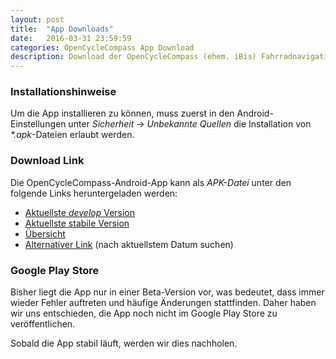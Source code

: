 ```yaml
---
layout: post
title:  "App Downloads"
date:   2016-03-31 23:59:59
categories: OpenCycleCompass App Download
description: Download der OpenCycleCompass (ehem. iBis) Fahrradnavigation Android App. Die App kann derzeit nur hier (selbstverständlich kostenfrei) heruntergeladen werden.
---
```

### Installationshinweise
Um die App installieren zu können, muss zuerst in den Android-Einstellungen unter _Sicherheit_ -> _Unbekannte Quellen_ die Installation von _\*.apk_-Dateien erlaubt werden.


### Download Link
Die OpenCycleCompass-Android-App kann als _APK-Datei_ unter den folgende Links heruntergeladen werden:

* [Aktuellste _develop_ Version](https://dl.ocyco.de/ocyco-develop.apk)
* [Aktuellste stabile Version](https://dl.ocyco.de/ocyco-master.apk)
* [Übersicht](https://dl.ocyco.de/)
* [Alternativer Link](https://dl.bintray.com/ibis/iBis-Android-App/) (nach aktuellstem Datum suchen)


### Google Play Store
Bisher liegt die App nur in einer Beta-Version vor, was bedeutet, dass immer wieder Fehler auftreten und häufige Änderungen stattfinden. Daher haben wir uns entschieden, die App noch nicht im Google Play Store zu veröffentlichen.

Sobald die App stabil läuft, werden wir dies nachholen.
